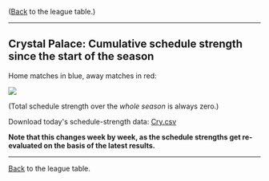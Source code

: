 ---
---
([Back](/leagues/england-premier-league) to the league table.)

-----

## Crystal Palace: Cumulative schedule strength since the start of the season

Home matches in blue, away matches in red:


![](/assets/leagues/england-premier-league/2017/schedule-strengths/Cry.png)

(Total schedule strength over the *whole season* is always zero.)


Download today's schedule-strength data: [Cry.csv](/assets/leagues/england-premier-league/2017/schedule-strengths/Cry.csv)

**Note that this changes week by week, as the schedule strengths get re-evaluated on the
basis of the latest results.**

-----

[Back](/leagues/england-premier-league) to the league table.



